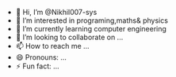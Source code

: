 - 👋 Hi, I’m @Nikhil007-sys
- 👀 I’m interested in programing,maths& physics
- 🌱 I’m currently learning computer engineering
- 💞️ I’m looking to collaborate on ...
- 📫 How to reach me ...
- 😄 Pronouns: ...
- ⚡ Fun fact: ...

<!---
Nikhil007-sys/Nikhil007-sys is a ✨ special ✨ repository because its `README.md` (this file) appears on your GitHub profile.
You can click the Preview link to take a look at your changes.
--->
